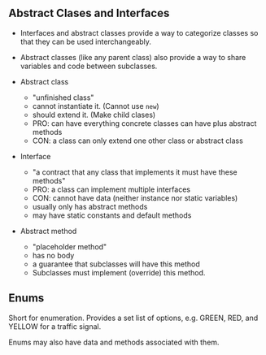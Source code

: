 ## Abstract Clases and Interfaces
* Interfaces and abstract classes provide a way to categorize classes so that they can be used interchangeably.
* Abstract classes (like any parent class) also provide a way to share variables and code between subclasses.


* Abstract class
  - "unfinished class"
  - cannot instantiate it. (Cannot use `new`)
  - should extend it. (Make child clases)
  - PRO: can have everything concrete classes can have plus abstract methods
  - CON: a class can only extend one other class or abstract class
* Interface
  - "a contract that any class that implements it must have these methods"
  - PRO: a class can implement multiple interfaces
  - CON: cannot have data (neither instance nor static variables)
  - usually only has abstract methods
  - may have static constants and default methods
* Abstract method
  - "placeholder method"
  - has no body
  - a guarantee that subclasses will have this method
  - Subclasses must implement (override) this method.

## Enums
Short for enumeration. Provides a set list of options, e.g. GREEN, RED, and YELLOW for a traffic signal.

Enums may also have data and methods associated with them.
